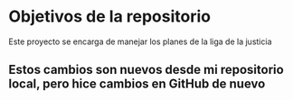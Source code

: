 # Objetivos de la repositorio

Este proyecto se encarga de manejar los planes de la liga de la justicia

## Estos cambios son nuevos desde mi repositorio local, pero hice cambios en GitHub de nuevo
